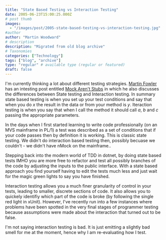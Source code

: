 ```yaml
---
title: "State Based Testing vs Interaction Testing"
date: 2005-06-23T15:00:25.000Z
# post thumb
images:
  - "/images/post/2005-state-based-testing-vs-interaction-testing.jpg"
#author
author: "Martin Woodward"
# description
description: "Migrated from old blog archive"
# Taxonomies
categories: ["Technology"]
tags: ["blog", "archive"]
type: "regular" # available type (regular or featured)
draft: false
---
```


I'm currently thinking a lot about different testing strategies.  [Martin Fowler](http://www.martinfowler.com) has an intesting post entitled [Mock Aren't Stubs](http://www.martinfowler.com/articles/mocksArentStubs.html) in which he also discusses the differences between State testing and Interaction testing.  In summary state based testing is when you set up your test conditions and say that when you do *x* the result in the data or from your method is *y*.  Iteraction testing is when you say that when I call the method it should call *a*, *b* and *c* passing the appropriate parameters.

In the days when I first started learning to write code professionally (on an MVS mainframe in PL/1) a test was described as a set of conditions that if your code passes then by definition it is working.  This is classic state testing.  We didn't do interaction based testing then, possibly becuase we couldn't - we didn't have nMock on the mainframe..  

Stepping back into the modern world of TDD in dotnet, by doing state based tests IMHO you are more free to refactor and test all possibly branches of the code by adjusting the inputs to the public interface.  With a state based approach you find yourself having to edit the tests much less and just wait for the magic green lights to say you have finished.

Interaction testing allows you a much finer granularity of control in your tests, leading to smaller, discrete sections of code.  It also allows you to quickely identifiy which part of the code is broke (by following the single red light in xUnit).  However, I've recently run into a few instances where problems have been spotted in the very final stages of programmer testing because assumptions were made about the interaction that turned out to be false.  

I'm not saying interaction testing is bad.  It is just emitting a slightly bad smell for me at the moment, hence why I am re-evaluating how I test.